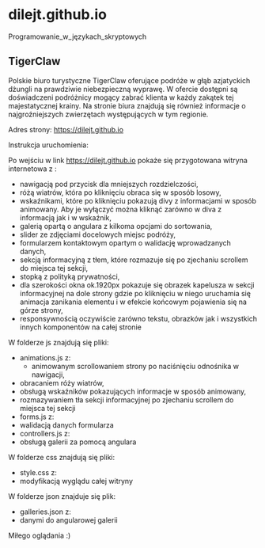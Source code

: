 # dilejt.github.io
Programowanie_w_językach_skryptowych

## TigerClaw

Polskie biuro turystyczne TigerClaw oferujące podróże w głąb azjatyckich dżungli na prawdziwie niebezpieczną wyprawę. W ofercie dostępni są doświadczeni podróżnicy mogący zabrać klienta w każdy zakątek tej majestatycznej krainy. Na stronie biura znajdują się również informacje o najgroźniejszych zwierzętach występujących w tym regionie.

Adres strony: https://dilejt.github.io

Instrukcja uruchomienia:

Po wejściu w link https://dilejt.github.io pokaże się przygotowana witryna internetowa z :
- nawigacją pod przycisk dla mniejszych rozdzielczości, 
- różą wiatrów, która po kliknięciu obraca się w sposób losowy, 
- wskaźnikami, które po kliknięciu pokazują divy z informacjami w sposób animowany. Aby je wyłączyć można kliknąć zarówno w diva z informacją jak i w wskaźnik,
- galerią opartą o angulara z kilkoma opcjami do sortowania,
- slider ze zdjęciami docelowych miejsc podróży,
- formularzem kontaktowym opartym o walidację wprowadzanych danych,
- sekcją informacyjną z tłem, które rozmazuje się po zjechaniu scrollem do miejsca tej sekcji,
- stopką z polityką prywatności,
- dla szerokości okna ok.1920px pokazuje się obrazek kapelusza w sekcji informacyjnej na dole strony gdzie po kliknięciu w niego uruchamia się animacja zanikania elementu i w efekcie końcowym pojawienia się na górze strony,
- responsywnością oczywiście zarówno tekstu, obrazków jak i wszystkich innych komponentów na całej stronie

W folderze js znajdują się pliki:
- animations.js z:
  - animowanym scrollowaniem strony po naciśnięciu odnośnika w nawigacji,
 - obracaniem róży wiatrów,
 - obsługą wskaźników pokazujących informacje w sposób animowany,
 - rozmazywaniem tła sekcji informacyjnej po zjechaniu scrollem do miejsca tej sekcji
- forms.js z:
 - walidacją danych formularza
- controllers.js z:
 - obsługą galerii za pomocą angulara
 
W folderze css znajdują się pliki:
- style.css z:
 - modyfikacją wyglądu całej witryny

W folderze json znajduje się plik:
- galleries.json z:
 - danymi do angularowej galerii

Miłego oglądania :)
